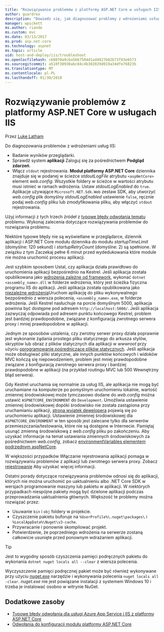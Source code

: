 ```yaml
---
title: "Rozwiązywanie problemów z platformy ASP.NET Core w usługach IIS"
author: guardrex
description: "Dowiedz się, jak diagnozować problemy z wdrożeniami usług IIS aplikacji platformy ASP.NET Core."
manager: wpickett
ms.author: riande
ms.custom: mvc
ms.date: 03/13/2017
ms.prod: asp.net-core
ms.technology: aspnet
ms.topic: article
uid: host-and-deploy/iis/troubleshoot
ms.openlocfilehash: c68070a9cba5667504d1ad4927b02b73f83e6573
ms.sourcegitcommit: a510f38930abc84c4b302029d019a34dfe76823b
ms.translationtype: MT
ms.contentlocale: pl-PL
ms.lasthandoff: 01/30/2018
---
```

# <a name="troubleshoot-aspnet-core-on-iis"></a>Rozwiązywanie problemów z platformy ASP.NET Core w usługach IIS

Przez [Luke Latham](https://github.com/guardrex)

Do diagnozowania problemów z wdrożeniami usług IIS:

* Badanie wyników przeglądarki.
* Sprawdź system **aplikacji** Zaloguj się za pośrednictwem **Podgląd zdarzeń**.
* Włącz `stdout` rejestrowania. **Moduł platformy ASP.NET Core** dziennika znajduje się w podanej w ścieżce *stdoutLogFile* atrybutu `<aspNetCore>` element *web.config*. Wszystkie foldery w ścieżce w wartości atrybutu musi istnieć w ramach wdrożenia. Ustaw *stdoutLogEnabled* do `true`. Aplikacje używające `Microsoft.NET.Sdk.Web` zestaw SDK, aby utworzyć *web.config* plik domyślny *stdoutLogEnabled* ustawienie `false`, ręcznie podaj *web.config* pliku lub zmodyfikowania pliku, aby włączyć `stdout` rejestrowania.

Użyj informacji z tych trzech źródeł z [typowe błędy odwołania tematu](xref:host-and-deploy/azure-iis-errors-reference) problemu. Wykonaj zalecenia dotyczące rozwiązywania problemów do rozwiązania problemu.

Niektóre typowe błędy nie są wyświetlane w przeglądarce, dziennik aplikacji i ASP.NET Core modułu dziennika do modułu *startupTimeLimit* (domyślne: 120 sekund) i *startupRetryCount* (domyślne: 2) są spełnione. W związku z tym Zaczekaj pełne 6 minut przed wydedukowania które module nie można uruchomić procesu aplikacji.

Jest szybkim sposobem Ustal, czy aplikacja działa prawidłowo do uruchomienia aplikacji bezpośrednio na Kestrel. Jeśli aplikacja została opublikowana jako [wdrożenia zależne od framework](/dotnet/core/deploying/#framework-dependent-deployments-fdd), wykonać `dotnet <assembly_name>.dll` w folderze wdrożenia, który jest ścieżka fizyczna programu IIS do aplikacji. Jeśli aplikacja została opublikowana jako [niezależne wdrożenia](/dotnet/core/deploying/#self-contained-deployments-scd)Uruchom aplikację do pliku wykonywalnego bezpośrednio z wiersza polecenia, `<assembly_name>.exe`, w folderze wdrożenia. Jeśli Kestrel nasłuchuje na porcie domyślnym 5000, aplikacja powinna być dostępne pod adresem `http://localhost:5000/`. Jeśli aplikacja zazwyczaj odpowiada pod adresem punktu końcowego Kestrel, problem jest bardziej prawdopodobne, związane z konfiguracją zwrotnego serwera proxy i mniej prawdopodobne w aplikacji.

Jednym ze sposobów ustalenia, czy zwrotny serwer proxy działa poprawnie jest wykonanie żądania prostego pliku statycznego do arkusza stylów, skryptów lub obraz z plików statycznych dla aplikacji w *wwwroot* przy użyciu [oprogramowanie pośredniczące plików statycznych](xref:fundamentals/static-files). Jeśli aplikacja może obsługiwać pliki statyczne, ale innych punktów końcowych i widoków MVC kończą się niepowodzeniem, problem jest mniej prawdopodobne związane z konfiguracją zwrotnego serwera proxy i bardziej prawdopodobne w aplikacji (na przykład routingu MVC lub 500 Wewnętrzny błąd serwera).

Gdy Kestrel uruchamia się normalnie za usług IIS, ale aplikacja nie mogą być uruchamiane na komputerze po pomyślnym uruchomieniu lokalnie, wartość zmiennej środowiskowej może tymczasowo dodane do *web.config* można ustawić `ASPNETCORE_ENVIRONMENT` do `Development`. Umożliwia ustawienie zmiennej środowiskowej dopóki środowisko nie została zastąpiona przy uruchamianiu aplikacji, [strona wyjątek dewelopera](xref:fundamentals/error-handling) pojawią się po uruchomieniu aplikacji. Ustawienie zmiennej środowiskowej dla `ASPNETCORE_ENVIRONMENT` w ten sposób jest zalecane tylko dla serwerów przemieszczania/testowania, które nie są dostępne w Internecie. Pamiętaj usunąć zmienną środowiskową z *web.config* pliku po zakończeniu. Aby uzyskać informacje na temat ustawiania zmiennych środowiskowych za pośrednictwem *web.config*, zobacz [environmentVariables elementem podrzędnym aspNetCore](xref:host-and-deploy/aspnet-core-module#setting-environment-variables).

W większości przypadków Włączanie rejestrowania aplikacji pomaga w rozwiązywaniu problemów z aplikacji lub zwrotnego serwera proxy. Zobacz [rejestrowanie](xref:fundamentals/logging/index) Aby uzyskać więcej informacji.

Ostatni porady dotyczące rozwiązywania problemów odnosi się do aplikacji, których nie można uruchomić po uaktualnieniu albo .NET Core SDK w wersjach programowanie maszyny lub pakietu w aplikacji. W niektórych przypadkach niespójne pakiety mogą być dzielone aplikacji podczas przeprowadzania uaktualnienia głównych. Większość te problemy można rozwiązać przez:

* Usuwanie `bin` i `obj` foldery w projekcie.
* Czyszczenie pakietu buforuje na `%UserProfile%\.nuget\packages\` i `%LocalAppData%\Nuget\v3-cache`.
* Przywracanie i ponownie skompilować projekt.
* Potwierdzenie, że poprzedniego wdrożenia na serwerze zostaną całkowicie usunięte przed ponownym wdrażaniem aplikacji.

> [!TIP]
> Jest to wygodny sposób czyszczenia pamięci podręcznych pakietu do wykonania `dotnet nuget locals all --clear` z wiersza polecenia.
> 
> Wyczyszczenie pamięci podręcznej pakiet może być również wykonywane przy użyciu [nuget.exe](https://www.nuget.org/downloads) narzędzie i wykonywania polecenia `nuget locals all -clear`. *nuget.exe* nie jest powiązane instalacji z systemem Windows 10 i trzeba je instalować osobno w witrynie NuGet.
<!--
> [!TIP]
> A convenient way to clear package caches is to:
>
> * Obtain the *NuGet.exe* tool from [NuGet.org](https://www.nuget.org/).
> * Add the path to *NuGet.exe* to the system PATH.
> * Execute `nuget locals all -clear` from a command prompt.
>
> Alternatively, execute `dotnet nuget locals all --clear` from a command prompt without obtaining *NuGet.exe*. -->

## <a name="additional-resources"></a>Dodatkowe zasoby

* [Typowe błędy odwołania dla usługi Azure App Service i IIS z platformy ASP.NET Core](xref:host-and-deploy/azure-iis-errors-reference)
* [Odwołania do konfiguracji modułu platformy ASP.NET Core](xref:host-and-deploy/aspnet-core-module)

